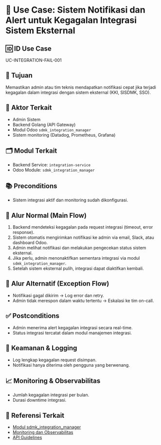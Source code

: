 # 🧩 Use Case: Sistem Notifikasi dan Alert untuk Kegagalan Integrasi Sistem Eksternal

## 🆔 ID Use Case
UC-INTEGRATION-FAIL-001

## 🎯 Tujuan
Memastikan admin atau tim teknis mendapatkan notifikasi cepat jika terjadi kegagalan dalam integrasi dengan sistem eksternal (KKI, SISDMK, SSO).

## 👥 Aktor Terkait
- Admin Sistem
- Backend Golang (API Gateway)
- Modul Odoo `sdmk_integration_manager`
- Sistem monitoring (Datadog, Prometheus, Grafana)

## 🗂️ Modul Terkait
- Backend Service: `integration-service`
- Odoo Module: `sdmk_integration_manager`

## 📚 Preconditions
- Sistem integrasi aktif dan monitoring sudah dikonfigurasi.

## 🔁 Alur Normal (Main Flow)
1. Backend mendeteksi kegagalan pada request integrasi (timeout, error response).
2. Sistem otomatis mengirimkan notifikasi ke admin via email, Slack, atau dashboard Odoo.
3. Admin melihat notifikasi dan melakukan pengecekan status sistem eksternal.
4. Jika perlu, admin menonaktifkan sementara integrasi via modul `sdmk_integration_manager`.
5. Setelah sistem eksternal pulih, integrasi dapat diaktifkan kembali.

## 🔄 Alur Alternatif (Exception Flow)
- Notifikasi gagal dikirim → Log error dan retry.
- Admin tidak merespon dalam waktu tertentu → Eskalasi ke tim on-call.

## ✅ Postconditions
- Admin menerima alert kegagalan integrasi secara real-time.
- Status integrasi tercatat dalam modul manajemen integrasi.

## 🔐 Keamanan & Logging
- Log lengkap kegagalan request disimpan.
- Notifikasi hanya diterima oleh pengguna yang berwenang.

## 📈 Monitoring & Observabilitas
- Jumlah kegagalan integrasi per bulan.
- Durasi downtime integrasi.

## 🧩 Referensi Terkait
- [Modul sdmk_integration_manager](../specs/odoo.md)
- [Monitoring dan Observabilitas](../specs/odoo.md)
- [API Guidelines](../specs/api-guidelines.md)
